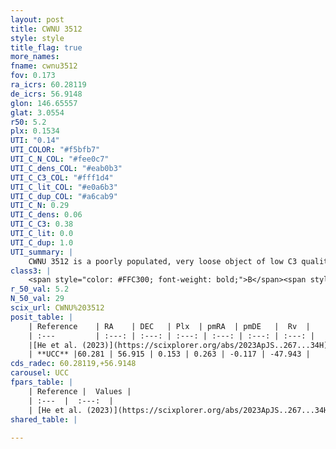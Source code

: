 ```yaml
---
layout: post
title: CWNU 3512
style: style
title_flag: true
more_names: 
fname: cwnu3512
fov: 0.173
ra_icrs: 60.28119
de_icrs: 56.9148
glon: 146.65557
glat: 3.0554
r50: 5.2
plx: 0.1534
UTI: "0.14"
UTI_COLOR: "#f5bfb7"
UTI_C_N_COL: "#fee0c7"
UTI_C_dens_COL: "#eab0b3"
UTI_C_C3_COL: "#fff1d4"
UTI_C_lit_COL: "#e0a6b3"
UTI_C_dup_COL: "#a6cab9"
UTI_C_N: 0.29
UTI_C_dens: 0.06
UTI_C_C3: 0.38
UTI_C_lit: 0.0
UTI_C_dup: 1.0
UTI_summary: |
    CWNU 3512 is a poorly populated, very loose object of low C3 quality. It was recently reported in the literature.
class3: |
    <span style="color: #FFC300; font-weight: bold;">B</span><span style="color: red; font-weight: bold;">C</span>
r_50_val: 5.2
N_50_val: 29
scix_url: CWNU%203512
posit_table: |
    | Reference    | RA    | DEC   | Plx  | pmRA  | pmDE   |  Rv  |
    | :---         | :---: | :---: | :---: | :---: | :---: | :---: |
    |[He et al. (2023)](https://scixplorer.org/abs/2023ApJS..267...34H) | 60.284 | 56.911 | 0.162 | 0.305 | -0.116 | -- |
    | **UCC** |60.281 | 56.915 | 0.153 | 0.263 | -0.117 | -47.943 | 
cds_radec: 60.28119,+56.9148
carousel: UCC
fpars_table: |
    | Reference |  Values |
    | :---  |  :---:  |
    | [He et al. (2023)](https://scixplorer.org/abs/2023ApJS..267...34H) | `A0=2.0, m-M=13.2, logA=8.6` |
shared_table: |
    
---
```

